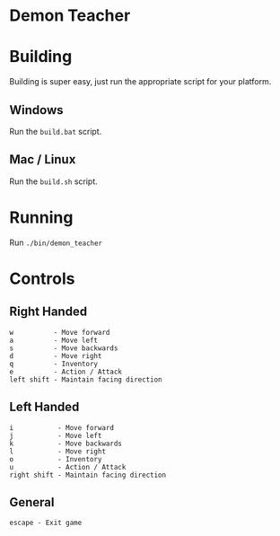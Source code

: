 # Demon Teacher

# Building

Building is super easy, just run the appropriate script for your platform.

## Windows

Run the `build.bat` script.

## Mac / Linux

Run the `build.sh` script.

# Running

Run `./bin/demon_teacher`

# Controls

## Right Handed

```
w          - Move forward
a          - Move left
s          - Move backwards
d          - Move right
q          - Inventory
e          - Action / Attack
left shift - Maintain facing direction
```

## Left Handed

```
i           - Move forward
j           - Move left
k           - Move backwards
l           - Move right
o           - Inventory
u           - Action / Attack
right shift - Maintain facing direction
```

## General

```
escape - Exit game
```
